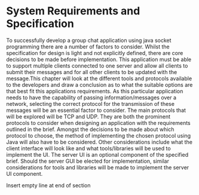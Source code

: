 # System Requirements and Specification

To successfully develop a group chat application using java socket programming there are a number of factors to consider. Whilst the specification for design is light and not explicitly defined, there are core decisions to be made before implementation. This application must be able to support multiple clients connected to one server and allow all clients to submit their messages and for all other clients to be updated with the message.This chapter will look at the different tools and protocols available to the developers and draw a conclusion as to what the suitable options are that best fit this applications requirements. As this particular application needs to have the capability of passing information/messages over a network, selecting the correct protocol for the transmission of these messages will be an essential factor to consider. The main protocols that will be explored will be TCP and UDP. They are both the prominent protocols to consider when designing an application with the requirements outlined in the brief. Amongst the decisions to be made about which protocol to choose, the method of implementing the chosen protocol using Java will also have to be considered. Other considerations include what the client interface will look like and what tools/libraries will be used to implement the UI. The server UI is an optional component of the specified brief. Should the server GUI be elected for implementation, similar considerations for tools and libraries will be made to implement the server UI component.

Insert empty line at end of section

  